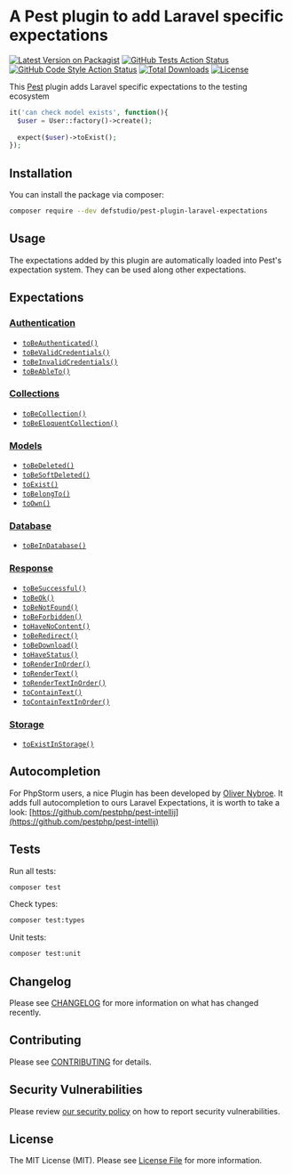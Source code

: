 # A Pest plugin to add Laravel specific expectations

[![Latest Version on Packagist](https://img.shields.io/packagist/v/defstudio/pest-plugin-laravel-expectations.svg?style=flat-square)](https://packagist.org/packages/defstudio/pest-plugin-laravel-expectations)
[![GitHub Tests Action Status](https://img.shields.io/github/workflow/status/def-studio/pest-plugin-laravel-expectations/Run%20Tests?label=tests)](https://github.com/def-studio/pest-plugin-laravel-expectations/actions?query=workflow%3A"Run+Tests"+branch%3Amain)
[![GitHub Code Style Action Status](https://img.shields.io/github/workflow/status/def-studio/pest-plugin-laravel-expectations/Static%20Analysis?label=code%20style)](https://github.com/def-studio/pest-plugin-laravel-expectations/actions?query=workflow%3A"Static+Analysis"+branch%3Amain)
[![Total Downloads](https://img.shields.io/packagist/dt/defstudio/pest-plugin-laravel-expectations.svg?style=flat-square)](https://packagist.org/packages/defstudio/pest-plugin-laravel-expectations)
[![License](https://img.shields.io/packagist/l/defstudio/pest-plugin-laravel-expectations)](https://packagist.org/packages/defstudio/pest-plugin-laravel-expectations)

This [Pest](https://pestphp.com) plugin adds Laravel specific expectations to the testing ecosystem

```php
it('can check model exists', function(){
  $user = User::factory()->create();
  
  expect($user)->toExist();
});
```

## Installation

You can install the package via composer:

```bash
composer require --dev defstudio/pest-plugin-laravel-expectations
```

## Usage

The expectations added by this plugin are automatically loaded into Pest's expectation system. They can be used along other expectations.

## Expectations

### [Authentication](docs/expectations/authentication.md)

- [`toBeAuthenticated()`](docs/expectations/authentication.md#tobeauthenticated)
- [`toBeValidCredentials()`](docs/expectations/authentication.md#tobevalidcredentials)
- [`toBeInvalidCredentials()`](docs/expectations/authentication.md#tobeinvalidcredentials)
- [`toBeAbleTo()`](docs/expectations/authentication.md#tobeableto)

### [Collections](docs/expectations/collections.md)

- [`toBeCollection()`](docs/expectations/collections.md#tobecollection)
- [`toBeEloquentCollection()`](docs/expectations/collections.md#tobeeloquentcollection)


### [Models](docs/expectations/models.md)

- [`toBeDeleted()`](docs/expectations/models.md#tobedeleted)
- [`toBeSoftDeleted()`](docs/expectations/models.md#tobesoftdeleted)
- [`toExist()`](docs/expectations/models.md#toexist)
- [`toBelongTo()`](docs/expectations/models.md#tobelongto)
- [`toOwn()`](docs/expectations/models.md#toown)


### [Database](docs/expectations/database.md)

- [`toBeInDatabase()`](docs/expectations/database.md#tobeindatabase)



### [Response](docs/expectations/response.md)

- [`toBeSuccessful()`](docs/expectations/response.md#tobesuccessful)
- [`toBeOk()`](docs/expectations/response.md#tobeok)
- [`toBeNotFound()`](docs/expectations/response.md#tobenotfound)
- [`toBeForbidden()`](docs/expectations/response.md#tobeforbidden)
- [`toHaveNoContent()`](docs/expectations/response.md#tohavenocontent)
- [`toBeRedirect()`](docs/expectations/response.md#toberedirect)
- [`toBeDownload()`](docs/expectations/response.md#tobedownload)
- [`toHaveStatus()`](docs/expectations/response.md#tohavestatus)
- [`toRenderInOrder()`](docs/expectations/response.md#torenderinorder)
- [`toRenderText()`](docs/expectations/response.md#torendertext)
- [`toRenderTextInOrder()`](docs/expectations/response.md#torendertextinorder)
- [`toContainText()`](docs/expectations/response.md#tocontaintext)
- [`toContainTextInOrder()`](docs/expectations/response.md#tocontaintextinorder)


### [Storage](docs/expectations/storage.md)

- [`toExistInStorage()`](docs/expectations/storage.md#toexistinstorage)


## Autocompletion

For PhpStorm users, a nice Plugin has been developed by [Oliver Nybroe](https://github.com/olivernybroe). It adds full autocompletion to ours Laravel Expectations, it is worth to take a look: [https://github.com/pestphp/pest-intellij](https://github.com/pestphp/pest-intellij)


## Tests

Run all tests:
```bash
composer test
```

Check types:
```bash
composer test:types
```

Unit tests:
```bash
composer test:unit
```

## Changelog

Please see [CHANGELOG](CHANGELOG.md) for more information on what has changed recently.

## Contributing

Please see [CONTRIBUTING](CONTRIBUTING.md) for details.

## Security Vulnerabilities

Please review [our security policy](../../security/policy) on how to report security vulnerabilities.

## License

The MIT License (MIT). Please see [License File](LICENSE.md) for more information.
